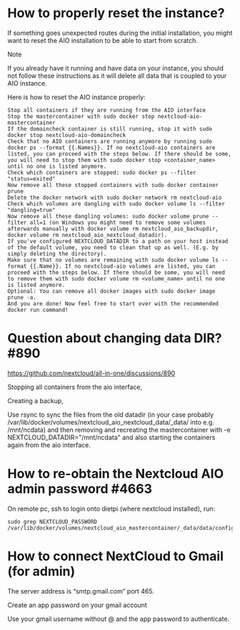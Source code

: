 # How to properly reset the instance?

If something goes unexpected routes during the initial installation, you might want to reset the AIO installation to be able to start from scratch.

Note

If you already have it running and have data on your instance, you should not follow these instructions as it will delete all data that is coupled to your AIO instance.

Here is how to reset the AIO instance properly:

    Stop all containers if they are running from the AIO interface
    Stop the mastercontainer with sudo docker stop nextcloud-aio-mastercontainer
    If the domaincheck container is still running, stop it with sudo docker stop nextcloud-aio-domaincheck
    Check that no AIO containers are running anymore by running sudo docker ps --format {{.Names}}. If no nextcloud-aio containers are listed, you can proceed with the steps below. If there should be some, you will need to stop them with sudo docker stop <container_name> until no one is listed anymore.
    Check which containers are stopped: sudo docker ps --filter "status=exited"
    Now remove all these stopped containers with sudo docker container prune
    Delete the docker network with sudo docker network rm nextcloud-aio
    Check which volumes are dangling with sudo docker volume ls --filter "dangling=true"
    Now remove all these dangling volumes: sudo docker volume prune --filter all=1 (on Windows you might need to remove some volumes afterwards manually with docker volume rm nextcloud_aio_backupdir, docker volume rm nextcloud_aio_nextcloud_datadir).
    If you've configured NEXTCLOUD_DATADIR to a path on your host instead of the default volume, you need to clean that up as well. (E.g. by simply deleting the directory).
    Make sure that no volumes are remaining with sudo docker volume ls --format {{.Name}}. If no nextcloud-aio volumes are listed, you can proceed with the steps below. If there should be some, you will need to remove them with sudo docker volume rm <volume_name> until no one is listed anymore.
    Optional: You can remove all docker images with sudo docker image prune -a.
    And you are done! Now feel free to start over with the recommended docker run command!

# Question about changing data DIR? #890

https://github.com/nextcloud/all-in-one/discussions/890

Stopping all containers from the aio interface,

Creating a backup,

Use rsync to sync the files from the old datadir (in your case probably /var/lib/docker/volumes/nextcloud_aio_nextcloud_data/_data/ into e.g. /mnt/ncdata) and then removing and recreating the mastercontainer with -e NEXTCLOUD_DATADIR="/mnt/ncdata" and also starting the containers again from the aio interface.


# How to re-obtain the Nextcloud AIO admin password #4663

On remote pc, ssh to login onto dietpi (where nextcloud installed), run:

    sudo grep NEXTCLOUD_PASSWORD /var/lib/docker/volumes/nextcloud_aio_mastercontainer/_data/data/configuration.json
# How to connect NextCloud to Gmail (for admin)
The server address is “smtp.gmail.com” port 465.

Create an app password on your gmail account

Use your gmail username without @ and the app password to authenticate.
